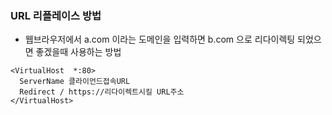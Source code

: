 ### URL 리플레이스 방법
* 웹브라우저에서 a.com 이라는 도메인을 입력하면 b.com 으로 리다이렉팅 되었으면 좋겠을때 사용하는 방법
```
<VirtualHost  *:80>
  ServerName 클라이언드접속URL
  Redirect / https://리다이렉트시킬 URL주소
</VirtualHost>
```
